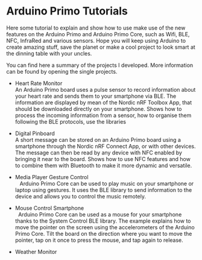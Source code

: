 # Arduino Primo Tutorials

Here some tutorial to explain and show how to use make use of the new features on the Arduino Primo and Arduino Primo Core, 
such as Wifi, BLE, NFC, InfraRed and various sensors. Hope you will keep using Arduino to create amazing stuff, save the 
planet or make a cool project to look smart at the dinning table with your uncles.

You can find here a summary of the projects I developed. More information can be found by opening the single projects.

* Heart Rate Monitor    
    An Arduino Primo board uses a pulse sensor to record information about your heart rate and sends them to your 
    smartphone via BLE. The information are displayed by mean of the Nordic nRF Toolbox App, that should be downloaded 
    directly on your smartphone.
    Shows how to process the incoming information from a sensor, how to organise them following the BLE protocols,
    use the libraries

* Digital Pinboard    
    A short message can be stored on an Arduino Primo board using a smartphone through the Nordic nRF Connect App, or 
    with other devices.
    The message can then be read by any device with NFC enabled by bringing it near to the board.
    Shows how to use NFC features and how to combine them with Bluetooth to make it more dynamic and versatile.
    
* Media Player Gesture Control    
    Arduino Primo Core can be used to play music on your smartphone or laptop using gestures. 
    It uses the BLE library to send information to the device and allows you to control the music remotely.

* Mouse Control Smartphone    
    Arduino Primo Core can be used as a mouse for your smartphone thanks to the System Control BLE library.
    The example explains how to move the pointer on the screen using the accelerometers of the Arduino Primo Core. 
    Tilt the board on the direction where you want to move the pointer, tap on it once to press the mouse, 
    and tap again to release.

*   Weather Monitor
    
